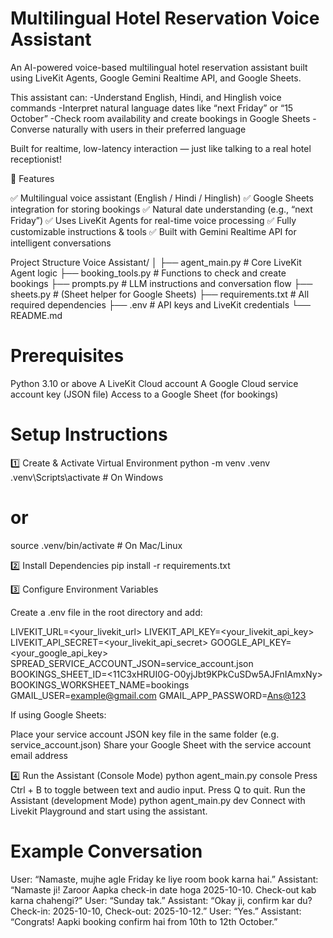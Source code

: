 # Multilingual Hotel Reservation Voice Assistant

An AI-powered voice-based multilingual hotel reservation assistant built using LiveKit Agents, Google Gemini Realtime API, and Google Sheets.

This assistant can:
-Understand English, Hindi, and Hinglish voice commands
-Interpret natural language dates like “next Friday” or “15 October”
-Check room availability and create bookings in Google Sheets
-Converse naturally with users in their preferred language

Built for realtime, low-latency interaction — just like talking to a real hotel receptionist!

🧩 Features

✅ Multilingual voice assistant (English / Hindi / Hinglish)
✅ Google Sheets integration for storing bookings
✅ Natural date understanding (e.g., “next Friday”)
✅ Uses LiveKit Agents for real-time voice processing
✅ Fully customizable instructions & tools
✅ Built with Gemini Realtime API for intelligent conversations

Project Structure
Voice Assistant/
│
├── agent_main.py          # Core LiveKit Agent logic
├── booking_tools.py       # Functions to check and create bookings
├── prompts.py             # LLM instructions and conversation flow
├── sheets.py              # (Sheet helper for Google Sheets)
├── requirements.txt       # All required dependencies
├── .env                   # API keys and LiveKit credentials
└── README.md              

# Prerequisites

Python 3.10 or above
A LiveKit Cloud account
A Google Cloud service account key (JSON file)
Access to a Google Sheet (for bookings)

# Setup Instructions
1️⃣ Create & Activate Virtual Environment
python -m venv .venv
.venv\Scripts\activate      # On Windows
# or
source .venv/bin/activate   # On Mac/Linux

2️⃣ Install Dependencies
pip install -r requirements.txt

3️⃣ Configure Environment Variables

Create a .env file in the root directory and add:

LIVEKIT_URL=<your_livekit_url>
LIVEKIT_API_KEY=<your_livekit_api_key>
LIVEKIT_API_SECRET=<your_livekit_api_secret>
GOOGLE_API_KEY=<your_google_api_key>
SPREAD_SERVICE_ACCOUNT_JSON=service_account.json
BOOKINGS_SHEET_ID=<11C3xHRUI0G-O0yjJbt9KPkCuSDw5AJFnIAmxNy>
BOOKINGS_WORKSHEET_NAME=bookings
GMAIL_USER=<example@gmail.com>
GMAIL_APP_PASSWORD=<Ans@123>


If using Google Sheets:

Place your service account JSON key file in the same folder (e.g. service_account.json)
Share your Google Sheet with the service account email address

4️⃣ Run the Assistant (Console Mode)
python agent_main.py console
Press Ctrl + B to toggle between text and audio input.
Press Q to quit.
Run the Assistant (development Mode)
python agent_main.py dev
Connect with Livekit Playground and start using the assistant.


# Example Conversation
User: “Namaste, mujhe agle Friday ke liye room book karna hai.”
Assistant: “Namaste ji! Zaroor  Aapka check-in date hoga 2025-10-10. Check-out kab karna chahengi?”
User: “Sunday tak.”
Assistant: “Okay ji, confirm kar du? Check-in: 2025-10-10, Check-out: 2025-10-12.”
User: “Yes.”
Assistant: “Congrats! Aapki booking confirm hai from 10th to 12th October.”
